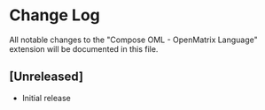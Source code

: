# Change Log

All notable changes to the "Compose OML - OpenMatrix Language" extension will be documented in this file.

## [Unreleased]

- Initial release